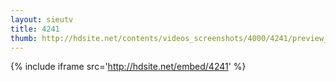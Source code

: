 ```yaml
---
layout: sieutv
title: 4241
thumb: http://hdsite.net/contents/videos_screenshots/4000/4241/preview_360p.mp4.jpg
---
```

{% include iframe src='http://hdsite.net/embed/4241' %}
 

